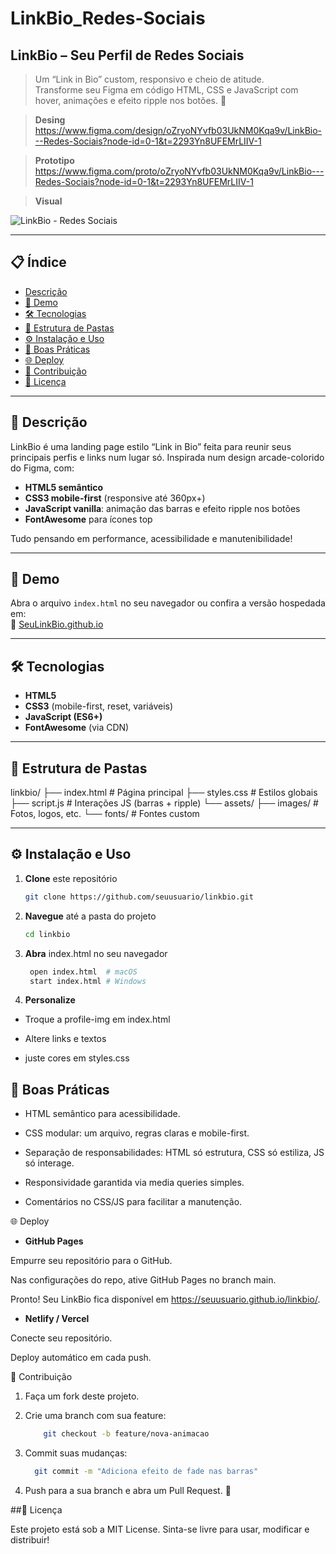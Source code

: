 # LinkBio_Redes-Sociais
## LinkBio – Seu Perfil de Redes Sociais

> Um “Link in Bio” custom, responsivo e cheio de atitude.  
> Transforme seu Figma em código HTML, CSS e JavaScript com hover, animações e efeito ripple nos botões. 🚀

> **Desing** https://www.figma.com/design/oZryoNYvfb03UkNM0Kqa9v/LinkBio---Redes-Sociais?node-id=0-1&t=2293Yn8UFEMrLIIV-1

> **Prototipo** https://www.figma.com/proto/oZryoNYvfb03UkNM0Kqa9v/LinkBio---Redes-Sociais?node-id=0-1&t=2293Yn8UFEMrLIIV-1

> **Visual**

![LinkBio - Redes Sociais](https://github.com/user-attachments/assets/76f9b2b5-bfb6-4e41-8da6-2169b9835c8d)



---

## 📋 Índice

- [Descrição](#descrição)  
- [🚀 Demo](#demo)  
- [🛠 Tecnologias](#tecnologias)  
- [📂 Estrutura de Pastas](#estrutura-de-pastas)  
- [⚙️ Instalação e Uso](#instalação-e-uso)  
- [🎯 Boas Práticas](#boas-práticas)  
- [🌐 Deploy](#deploy)  
- [🤝 Contribuição](#contribuição)  
- [📄 Licença](#licença)  

---

## 📝 Descrição

LinkBio é uma landing page estilo “Link in Bio” feita para reunir seus principais perfis e links num lugar só. Inspirada num design arcade-colorido do Figma, com:

- **HTML5 semântico**  
- **CSS3 mobile-first** (responsive até 360px+)  
- **JavaScript vanilla**: animação das barras e efeito ripple nos botões  
- **FontAwesome** para ícones top  

Tudo pensando em performance, acessibilidade e manutenibilidade!

---

## 🚀 Demo

Abra o arquivo `index.html` no seu navegador ou confira a versão hospedada em:  
🔗 [SeuLinkBio.github.io](https://seulinkbio.github.io)

---

## 🛠 Tecnologias

- **HTML5**  
- **CSS3** (mobile-first, reset, variáveis)  
- **JavaScript (ES6+)**  
- **FontAwesome** (via CDN)  

---

## 📂 Estrutura de Pastas

linkbio/ ├── index.html # Página principal ├── styles.css # Estilos globais ├── script.js # Interações JS (barras + ripple) └── assets/ ├── images/ # Fotos, logos, etc. └── fonts/ # Fontes custom

---

## ⚙️ Instalação e Uso

1. **Clone** este repositório  
   ```bash
   git clone https://github.com/seuusuario/linkbio.git

2. **Navegue** até a pasta do projeto
     ```bash
     cd linkbio
  
3. **Abra** index.html no seu navegador
    ```bash
     open index.html  # macOS
     start index.html # Windows
 
5. **Personalize**

* Troque a profile-img em index.html

* Altere links e textos

* juste cores em styles.css

## 🎯 Boas Práticas
* HTML semântico para acessibilidade.

* CSS modular: um arquivo, regras claras e mobile-first.

* Separação de responsabilidades: HTML só estrutura, CSS só estiliza, JS só interage.

* Responsividade garantida via media queries simples.

* Comentários no CSS/JS para facilitar a manutenção.

🌐 Deploy
* **GitHub Pages**

Empurre seu repositório para o GitHub.

Nas configurações do repo, ative GitHub Pages no branch main.

Pronto! Seu LinkBio fica disponível em https://seuusuario.github.io/linkbio/.

* **Netlify / Vercel**

Conecte seu repositório.

Deploy automático em cada push.

🤝 Contribuição
1. Faça um fork deste projeto.

2. Crie uma branch com sua feature:
   ```bash
       git checkout -b feature/nova-animacao
   
3. Commit suas mudanças:
    ```bash
      git commit -m "Adiciona efeito de fade nas barras"
    
4. Push para a sua branch e abra um Pull Request. 🚀

##📄 Licença

Este projeto está sob a MIT License.
Sinta-se livre para usar, modificar e distribuir!

